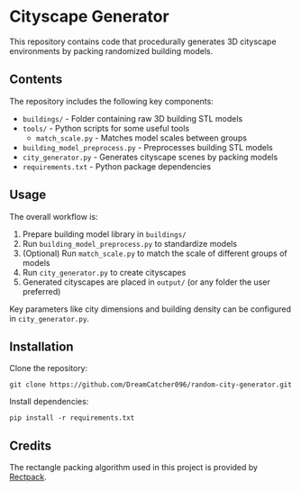 # Cityscape Generator

This repository contains code that procedurally generates 3D cityscape environments by packing randomized building models.

## Contents

The repository includes the following key components:

- `buildings/` - Folder containing raw 3D building STL models
- `tools/` - Python scripts for some useful tools
  - `match_scale.py` - Matches model scales between groups
- `building_model_preprocess.py` - Preprocesses building STL models
- `city_generator.py` - Generates cityscape scenes by packing models
- `requirements.txt` - Python package dependencies

## Usage

The overall workflow is:

1. Prepare building model library in `buildings/`
2. Run `building_model_preprocess.py` to standardize models
3. (Optional) Run `match_scale.py` to match the scale of different groups of models
4. Run `city_generator.py` to create cityscapes
5. Generated cityscapes are placed in `output/` (or any folder the user preferred)

Key parameters like city dimensions and building density can be configured in `city_generator.py`.

## Installation

Clone the repository:

```
git clone https://github.com/DreamCatcher096/random-city-generator.git
```

Install dependencies:

```
pip install -r requirements.txt
```

## Credits

The rectangle packing algorithm used in this project is provided by [Rectpack](https://github.com/secnot/rectpack).
